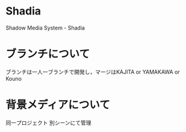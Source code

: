 ﻿# Shadia
Shadow Media System - Shadia
# ブランチについて
ブランチは一人一ブランチで開発し，マージはKAJITA or YAMAKAWA or Kouno
# 背景メディアについて
同一プロジェクト 別シーンにて管理  
